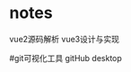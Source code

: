 <!--
 * @Description: vue专题
 * @version: 1.0
 * @Author: renyong
 * @Date: 2022-05-22 22:17:30
 * @LastEditors: renyong 995151172@qq.com
 * @LastEditTime: 2022-08-18 19:20:35
-->
# notes
vue2源码解析 
vue3设计与实现

#git可视化工具
gitHub desktop



